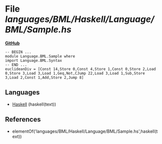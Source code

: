 # File _languages/BML/Haskell/Language/BML/Sample.hs_
**[GitHub](https://github.com/softlang/yas/blob/master/languages/BML/Haskell/Language/BML/Sample.hs)**
```
-- BEGIN ...
module Language.BML.Sample where
import Language.BML.Syntax
-- END ...
euclideanDiv = [Const 14,Store 0,Const 4,Store 1,Const 0,Store 2,Load 0,Store 3,Load 3,Load 1,Geq,Not,CJump 22,Load 3,Load 1,Sub,Store 3,Load 2,Const 1,Add,Store 2,Jump 8]
```

## Languages
* [Haskell](../languages/Haskell.md) (haskell(text))

## References
* elementOf('languages/BML/Haskell/Language/BML/Sample.hs',haskell(text))
